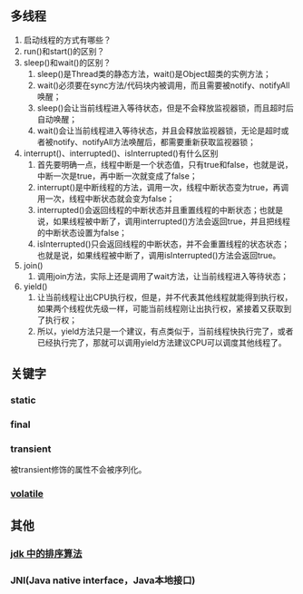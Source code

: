 ## 多线程

1. 启动线程的方式有哪些？
2. run()和start()的区别？
3. sleep()和wait()的区别？
   1. sleep()是Thread类的静态方法，wait()是Object超类的实例方法；
   2. wait()必须要在sync方法/代码块内被调用，而且需要被notify、notifyAll唤醒；
   3. sleep()会让当前线程进入等待状态，但是不会释放监视器锁，而且超时后自动唤醒；
   4. wait()会让当前线程进入等待状态，并且会释放监视器锁，无论是超时或者被notify、notifyAll方法唤醒后，都需要重新获取监视器锁；
4. interrupt()、interrupted()、isInterrupted()有什么区别
   1. 首先要明确一点，线程中断是一个状态值，只有true和false，也就是说，中断一次是true，再中断一次就变成了false；
   2. interrupt()是中断线程的方法，调用一次，线程中断状态变为true，再调用一次，线程中断状态就会变为false；
   3. interrupted()会返回线程的中断状态并且重置线程的中断状态；也就是说，如果线程被中断了，调用interrupted()方法会返回true，并且把线程的中断状态设置为false；
   4. isInterrupted()只会返回线程的中断状态，并不会重置线程的状态状态；也就是说，如果线程被中断了，调用isInterrupted()方法会返回true。
5. join()
   1. 调用join方法，实际上还是调用了wait方法，让当前线程进入等待状态；
6. yield()
   1. 让当前线程让出CPU执行权，但是，并不代表其他线程就能得到执行权，如果两个线程优先级一样，可能当前线程刚让出执行权，紧接着又获取到了执行权；
   2. 所以，yield方法只是一个建议，有点类似于，当前线程快执行完了，或者已经执行完了，那就可以调用yield方法建议CPU可以调度其他线程了。

## 关键字

### static

### final

### transient

被transient修饰的属性不会被序列化。

### [volatile](./volatile.md)

## 其他

### [jdk 中的排序算法](./jdk-sort.md)

### JNI(Java native interface，Java本地接口)
